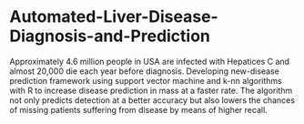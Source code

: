 # Automated-Liver-Disease-Diagnosis-and-Prediction
Approximately 4.6 million people in USA are infected with Hepatices C and almost 20,000 die each year before diagnosis. Developing new-disease prediction framework using support vector machine and k-nn algorithms with R to increase disease prediction in mass at a faster rate. The algorithm not only predicts detection at a better accuracy but also lowers the chances of missing patients suffering from disease by means of higher recall.
